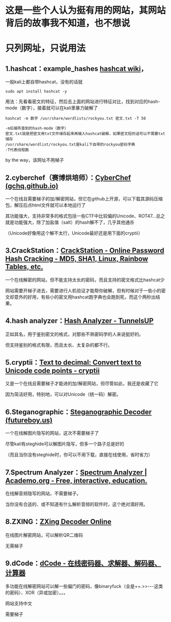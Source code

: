 # 这是一些个人认为挺有用的网站，其网站背后的故事我不知道，也不想说
# 只列网址，只说用法
 

## 1.hashcat：example_hashes [hashcat wiki](https://hashcat.net/wiki/doku.php?id=example_hashes)，

一般kali上都自带hashcat，没有的话就

```
sudo apt install hashcat -y
```
用法：先看看密文的特征，然后去上面的网站进行特征对比，找到对应的hash-mode（数字），接着就可以在kali里暴力破解了

```
hashcat -m 数字 /usr/share/wordlists/rockyou.txt 密文.txt -T 50

-m后接所查到的hash-mode（数字）
密文.txt就是把密文用txt文件储存起来再输入hashcat破解，如果密文短的话可以不需要txt储存
/usr/share/wordlist/rockyou.txt是kali下自带的rockyou密码字典
-T代表线程数
```
by the way，该网址不用梯子 

 

## 2.cyberchef（赛博烘培师）：[CyberChef (gchq.github.io)](https://gchq.github.io/CyberChef/#input=ODUgMTEwIDExMiA5NyA5OSAxMDcgMzIgMTE2IDEwNCAxMDUgMTE1IDMyIDY2IDY3IDY4Cgo)

一个在线且需要梯子的加/解密网站，但它在github上开源，可以下载其源码压缩包，解压后点html文件就可以本地运行了

其功能强大，支持非常多的格式包括一些CTF中比较偏的Unicode、ROT47...总之就是功能强大，除了加盐值（salt）的hash解不了，几乎其他通杀

（Unicode好像用这个解不太行，Unicode最好还是用下面的cryptii）

 

## 3.CrackStation：[CrackStation - Online Password Hash Cracking - MD5, SHA1, Linux, Rainbow Tables, etc.](https://crackstation.net/)

一个在线解密的网站，但不能支持太长的密码，而且支持的密文格式比hashcat少

网站需要开梯子进去，需要进行人机验证才能帮你破解，但有时候对于一些小的密文却意外的好用，有些小的密文用hashcat跑字典也会跑到死，而这个两秒出结果。

 

## 4.hash analyzer：[Hash Analyzer - TunnelsUP](https://www.tunnelsup.com/hash-analyzer/)

正如其名，用于鉴别密文的格式，对那些不熟密码学的人来说挺好的。

但支持鉴别的格式有限，而且太长、太复杂的都不行。

 

## 5.cryptii：[Text to decimal: Convert text to Unicode code points - cryptii](https://cryptii.com/pipes/text-decimal)

又是一个在线且需要梯子才能进的加/解密网站，但尽管如此，我还是收藏了它

因为简洁好用，特别地，可以对Unicode（统一码）解密。

 

## 6.Steganographic：[Steganographic Decoder (futureboy.us)](https://futureboy.us/stegano/decinput.html)

一个在线解图片隐写的网站，这次不需要梯子了

尽管kali有steghide可以解图片隐写，但多一个路子总是好的

（而且当你没有steghide时，你可以不用下载，直接在线使用，省时省力）

 

## 7.Spectrum Analyzer：[Spectrum Analyzer | Academo.org - Free, interactive, education.](https://academo.org/demos/spectrum-analyzer/)

在线解音频隐写的网站，不需要梯子。

当你没有合适的、或不知道有什么解析音频的软件时，这个绝对滴好用。

 

## 8.ZXING：[ZXing Decoder Online](https://zxing.org/w/decode.jspx)

在线图片解密网站，可以解析QR二维码

无需梯子

 

## 9.dCode：[dCode - 在线密码器、求解器、解码器、计算器](https://www.dcode.fr/en)

多功能在线解密网站可以解一些偏门的密码，像binaryfuck（全是++.>>---这类的密码）、XOR（异或加密）。。。

网站支持中文

需要梯子
